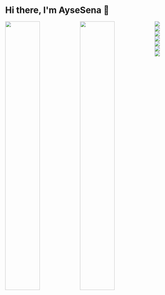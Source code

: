 # Hi there, I'm AyseSena 👋

<img align="left" width="47%" src="https://github-readme-stats.vercel.app/api/top-langs/?username=aysesenahorasanli&layout=compact" />


<img align="left" width="47%" src="https://github-readme-stats.vercel.app/api?username=aysesenahorasanli&show_icons=true&theme=radical" />

<img align="left" src="https://img.shields.io/badge/html5-%23E34F26.svg?style=for-the-badge&logo=html5&logoColor=white"/>

<img align="left" src="https://img.shields.io/badge/css3-%231572B6.svg?style=for-the-badge&logo=css3&logoColor=white"/>

<img align="left" src="https://img.shields.io/badge/javascript-%23323330.svg?style=for-the-badge&logo=javascript&logoColor=%23F7DF1E"/>

<img align="left" src="https://img.shields.io/badge/python-3670A0?style=for-the-badge&logo=python&logoColor=ffdd54"/>

<img align="left" src="https://img.shields.io/badge/django-%23092E20.svg?style=for-the-badge&logo=django&logoColor=white"/>

<img align="left" src="https://img.shields.io/badge/react-%2320232a.svg?style=for-the-badge&logo=react&logoColor=%2361DAFB"/>

<img align="left" src="https://img.shields.io/badge/Next-black?style=for-the-badge&logo=next.js&logoColor=white"/>




